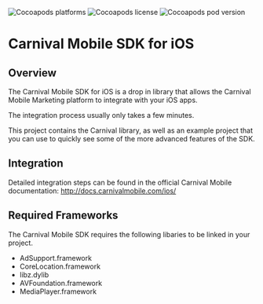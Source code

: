 ![Cocoapods platforms](http://img.shields.io/cocoapods/p/Carnival.svg?style=flat)
![Cocoapods license](http://img.shields.io/cocoapods/l/Carnival.svg?style=flat)
![Cocoapods pod version](http://img.shields.io/cocoapods/v/AFNetworking.svg?style=flat)

Carnival Mobile SDK for iOS
==========================

Overview
-------

The Carnival Mobile SDK for iOS is a drop in library that allows the Carnival Mobile Marketing platform to integrate with your iOS apps.

The integration process usually only takes a few minutes.

This project contains the Carnival library, as well as an example project that you can use to quickly see some of the more advanced features of the SDK.

Integration
------

Detailed integration steps can be found in the official Carnival Mobile documentation: http://docs.carnivalmobile.com/ios/

Required Frameworks
-------

The Carnival Mobile SDK requires the following libaries to be linked in your project.

- AdSupport.framework
- CoreLocation.framework
- libz.dylib
- AVFoundation.framework
- MediaPlayer.framework
